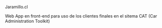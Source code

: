 Jaramillo.cl

Web App en <idioma> front-end para uso de los clientes finales en el sitema CAT (Car Administration Toolkit)

